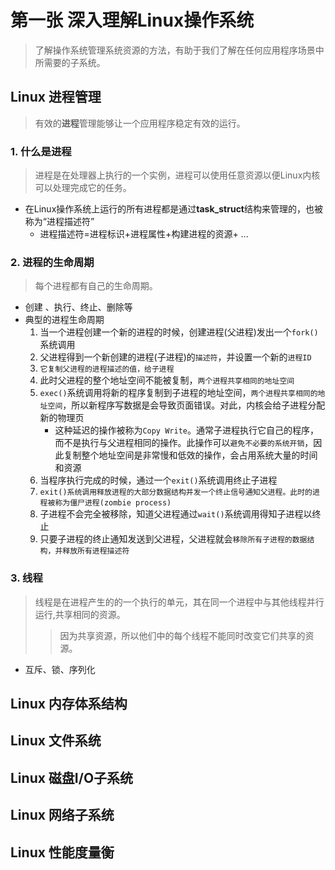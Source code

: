 # 第一张 深入理解Linux操作系统
> 了解操作系统管理系统资源的方法，有助于我们了解在任何应用程序场景中所需要的子系统。

## Linux 进程管理
> 有效的**进程**管理能够让一个应用程序稳定有效的运行。

### 1. 什么是进程
> 进程是在处理器上执行的一个实例，进程可以使用任意资源以便Linux内核可以处理完成它的任务。

* 在Linux操作系统上运行的所有进程都是通过**task_struct**结构来管理的，也被称为“进程描述符”
    - 进程描述符=进程标识+进程属性+构建进程的资源+ ...
### 2. 进程的生命周期
> 每个进程都有自己的生命周期。

* 创建 、执行、终止、删除等
* 典型的进程生命周期
    1. 当一个进程创建一个新的进程的时候，创建进程(父进程)发出一个`fork()`系统调用
    2. 父进程得到一个新创建的进程(子进程)的`描述符`，并设置一个新的`进程ID`
    3. `它复制父进程的进程描述的值，给子进程`
    4. 此时父进程的整个地址空间不能被复制，`两个进程共享相同的地址空间`
    5. `exec()`系统调用将新的程序复制到子进程的地址空间，`两个进程共享相同的地址空间`，所以新程序写数据是会导致页面错误。对此，内核会给子进程分配新的物理页
        - 这种延迟的操作被称为`Copy Write`。通常子进程执行它自己的程序，而不是执行与父进程相同的操作。此操作可以`避免不必要的系统开销`，因此复制整个地址空间是非常慢和低效的操作，会占用系统大量的时间和资源
    6. 当程序执行完成的时候，通过一个`exit()`系统调用终止子进程
    7. `exit()系统调用释放进程的大部分数据结构并发一个终止信号通知父进程。此时的进程被称为僵尸进程(zombie process)`
    8. 子进程不会完全被移除，知道父进程通过`wait()`系统调用得知子进程以终止
    9. 只要子进程的终止通知发送到父进程，父进程就会`移除所有子进程的数据结构，并释放所有进程描述符`
### 3. 线程
> 线程是在进程产生的的一个执行的单元，其在同一个进程中与其他线程并行运行,共享相同的资源。
>> 因为共享资源，所以他们中的每个线程不能同时改变它们共享的资源。

* 互斥、锁、序列化

## Linux 内存体系结构
## Linux 文件系统
## Linux 磁盘I/O子系统
## Linux 网络子系统
## Linux 性能度量衡
